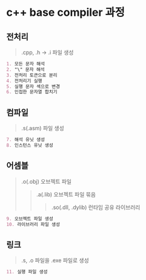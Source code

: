 # c++ base compiler 과정

## 전처리

> .cpp, .h -> .i 파일 생성

```md
1. 모든 문자 해석
2. "\" 문자 해석
3. 전처리 토큰으로 분리
4. 전처리기 실행
5. 실행 문자 섹으로 변경
6. 인접한 문자열 합치기
```

## 컴파일

> .s(.asm) 파일 생성

```md
7. 해석 유닛 생성
8. 인스턴스 유닛 생성
```

## 어셈블

> .o(.obj) 오브젝트 파일
>
> > .a(.lib) 오브젝트 파일 묶음
> >
> > > .so(.dll, .dylib) 런타임 공유 라이브러리

```md
9. 오브젝트 파일 생성
10. 라이브러리 파일 생성
```

## 링크

> .s, .o 파일을 .exe 파일로 생성

```md
11. 실행 파일 생성
```
